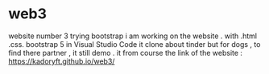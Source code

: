 # web3
website number 3 trying bootstrap 
i am working on the website . with .html .css. bootstrap 5 in Visual Studio Code
it clone about tinder but for dogs , to find there partner , it still demo . it from course
the link of the website : https://kadoryft.github.io/web3/ 
